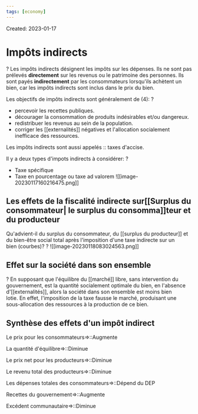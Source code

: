```yaml
---
tags: [economy]
---
```

Created: 2023-01-17

# Impôts indirects
?
Les impôts indirects désignent les impôts sur les dépenses. Ils ne sont pas prélevés **directement** sur les revenus ou le patrimoine des personnes. Ils sont payés **indirectement** par les consommateurs lorsqu'ils achètent un bien, car les impôts indirects sont inclus dans le prix du bien.
<!--SR:!2024-03-24,138,210-->

Les objectifs de impôts indirects sont généralement de (4):
?
- percevoir les recettes publiques.
- décourager la consommation de produits indésirables et/ou dangereux.
- redistribuer les revenus au sein de la population.
- corriger les [[externalités]] négatives et l'allocation socialement inefficace des ressources.
<!--SR:!2023-12-25,184,237-->

Les impôts indirects sont aussi appelés :: taxes d'accise.
<!--SR:!2024-02-18,83,190-->

Il y a deux types d'impots indirects à considérer:
?
- Taxe spécifique
- Taxe en pourcentage ou taxe ad valorem
![[image-20230117160216475.png]]
<!--SR:!2024-05-04,229,210-->

## Les effets de la fiscalité indirecte sur[[Surplus du consommateur| le surplus du consomma]]teur et du producteur
Qu'advient-il du surplus du consommateur, du [[surplus du producteur]] et du bien-être social total après l'imposition d'une taxe indirecte sur un bien (courbes)?
?
![[image-20230118083024563.png]]
<!--SR:!2024-03-20,98,224-->

## Effet sur la société dans son ensemble
?
En supposant que l'équilibre du [[marché]] libre, sans intervention du gouvernement, est la quantité socialement optimale du bien, en l'absence d'[[externalités]], alors la société dans son ensemble est moins bien lotie. En effet, l'imposition de la taxe fausse le marché, produisant une sous-allocation des ressources à la production de ce bien.
<!--SR:!2024-01-03,75,184-->

## Synthèse des effets d'un impôt indirect 
Le prix pour les consommateurs=>::Augmente
<!--SR:!2024-02-29,225,224-->
La quantité d'équilibre=>::Diminue
<!--SR:!2024-08-30,304,204-->
Le prix net pour les producteurs=>::Diminue
<!--SR:!2024-10-04,370,244-->
Le revenu total des producteurs=>::Diminue
<!--SR:!2024-11-01,385,244-->
Les dépenses totales des consommateurs=>::Dépend du DEP
<!--SR:!2024-02-10,215,224-->
Recettes du gouvernement=>::Augmente
<!--SR:!2024-12-31,422,244-->
Excédent communautaire=>::Diminue
<!--SR:!2025-04-01,477,244-->




